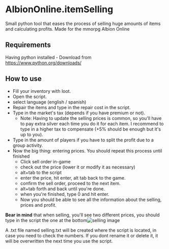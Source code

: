 # AlbionOnline.itemSelling
Small python tool that eases the process of selling huge amounts of items and calculating profits. Made for the mmorpg Albion Online

## Requirements
Having python installed - Download from https://www.python.org/downloads/

## How to use
* Fill your inventory with loot.
* Open the script.
* select language (english / spanish)
* Repair the items and type in the repair cost in the script.
* Type in the market's tax (depends if you have premium or not). 
  * Note: Having to update the selling prices is common, so you'll have to pay extra silver each time you do it for each item. I recommend to type in a higher tax to compensate (+5% should be enough but it's up to you).
* Type in the amount of players if you have to split the profit due to a group activity.
* Now the big thing: entering prices. You should repeat this process until finished
  * Click sell order in-game
  * check out the price (lower it or modify it as necessary)
  * alt+tab to the script
  * enter the price, hit enter, alt tab back to the game.
  * confirm the sell order, proceed to the next item.
  * alt+tab forth and back until you're done.
  * when you're finished, type 0 and hit enter.
  * Now you should be able to see all the information about the selling, prices and profit.


**Bear in mind** that when selling, you'll see two different prices, you should type in the script the one at the bottom![selling image](https://user-images.githubusercontent.com/74478967/116302912-21357e00-a778-11eb-89bb-81d8dcc08866.png)

A .txt file named selling.txt will be created where the script is located, in case you need to check the numbers. If you dont rename it or delete it, it will be overwritten the next time you use the script.
